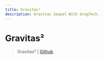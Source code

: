 ```yaml
---
title: Gravitas²
description: Gravitas Sequel With GregTech.
---
```


# Gravitas²

> Gravitas² | [Github](https://github.com/AllTheMods/Gravitas2)
